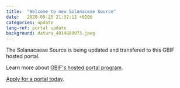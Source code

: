 ```yaml
---
title:  "Welcome to new Solanaceae Source"
date:   2020-09-25 21:37:12 +0200
categories: update
lang-ref: portal update
background: datura_4014889973.jpeg
---
```

The Solanacaeae Source is being updated and transfered to this GBIF hosted portal.

Learn more about [GBIF's hosted portal program](https://www.gbif.org/composition/3kQFinjwHbCGZeLb5OhwN2/gbif-hosted-portals).

[Apply for a portal today](https://www.gbif.org/composition/7zgSnALNuD1OvzanAUPG4z/hosted-portals-application-form).


